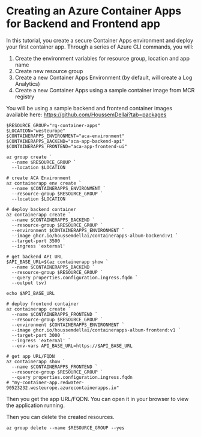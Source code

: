 # Creating an Azure Container Apps for Backend and Frontend app

In this tutorial, you create a secure Container Apps environment and deploy your first container app.
Through a series of Azure CLI commands, you will:
1. Create the environment variables for resource group, location and app name
2. Create new resource group
3. Create a new Container Apps Environment (by default, will create a Log Analytics)
4. Create a new Container Apps using a sample container image from MCR registry

You will be using a sample backend and frontend container images available here: https://github.com/HoussemDellai?tab=packages

```shell
$RESOURCE_GROUP="rg-container-apps"
$LOCATION="westeurope"
$CONTAINERAPPS_ENVIRONMENT="aca-environment"
$CONTAINERAPPS_BACKEND="aca-app-backend-api"
$CONTAINERAPPS_FRONTEND="aca-app-frontend-ui"

az group create `
  --name $RESOURCE_GROUP `
  --location $LOCATION

# create ACA Environment
az containerapp env create `
  --name $CONTAINERAPPS_ENVIRONMENT `
  --resource-group $RESOURCE_GROUP `
  --location $LOCATION

# deploy backend container
az containerapp create `
  --name $CONTAINERAPPS_BACKEND `
  --resource-group $RESOURCE_GROUP `
  --environment $CONTAINERAPPS_ENVIRONMENT `
  --image ghcr.io/houssemdellai/containerapps-album-backend:v1 `
  --target-port 3500 `
  --ingress 'external'

# get backend API URL
$API_BASE_URL=$(az containerapp show `
  --name $CONTAINERAPPS_BACKEND `
  --resource-group $RESOURCE_GROUP `
  --query properties.configuration.ingress.fqdn `
  --output tsv)

echo $API_BASE_URL

# deploy frontend container
az containerapp create `
  --name $CONTAINERAPPS_FRONTEND `
  --resource-group $RESOURCE_GROUP `
  --environment $CONTAINERAPPS_ENVIRONMENT `
  --image ghcr.io/houssemdellai/containerapps-album-frontend:v1 `
  --target-port 3000 `
  --ingress 'external' `
  --env-vars API_BASE_URL=https://$API_BASE_URL

# get app URL/FQDN
az containerapp show `
  --name $CONTAINERAPPS_FRONTEND `
  --resource-group $RESOURCE_GROUP `
  --query properties.configuration.ingress.fqdn
# "my-container-app.redwater-90523232.westeurope.azurecontainerapps.io"
```

Then you get the app URL/FQDN. You can open it in your browser to view the application running.

Then you can delete the created resources.

```shell
az group delete --name $RESOURCE_GROUP --yes
```